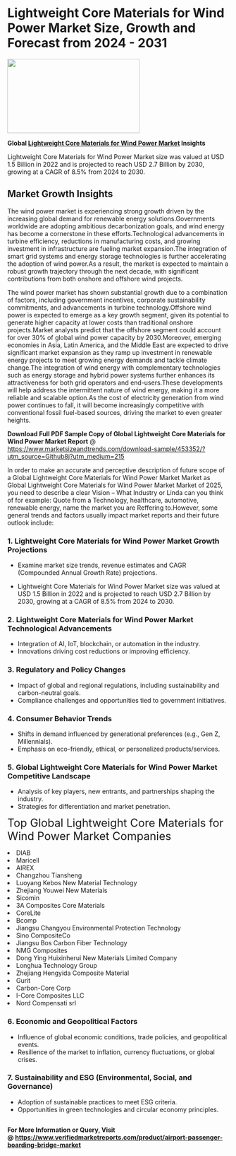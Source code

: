 <H1>Lightweight Core Materials for Wind Power Market Size, Growth and Forecast from 2024 - 2031</H1><img class="aligncenter size-medium wp-image-584254" src="https://thirdeyenews.in/wp-content/uploads/2024/09/Global-Market-Research-300x168.jpeg" alt="" width="300" height="168" /><p><strong>Global&nbsp;<a href="https://www.marketsizeandtrends.com/download-sample/453352/?utm_source=Github8j?utm_medium=215">Lightweight Core Materials for Wind Power Market</a> Insights</strong></p><p>Lightweight Core Materials for Wind Power Market size was valued at USD 1.5 Billion in 2022 and is projected to reach USD 2.7 Billion by 2030, growing at a CAGR of 8.5% from 2024 to 2030.</p><p><h2>Market Growth Insights</h2> <p>The wind power market is experiencing strong growth driven by the increasing global demand for renewable energy solutions.Governments worldwide are adopting ambitious decarbonization goals, and wind energy has become a cornerstone in these efforts.Technological advancements in turbine efficiency, reductions in manufacturing costs, and growing investment in infrastructure are fueling market expansion.The integration of smart grid systems and energy storage technologies is further accelerating the adoption of wind power.As a result, the market is expected to maintain a robust growth trajectory through the next decade, with significant contributions from both onshore and offshore wind projects.</p> <p>The wind power market has shown substantial growth due to a combination of factors, including government incentives, corporate sustainability commitments, and advancements in turbine technology.Offshore wind power is expected to emerge as a key growth segment, given its potential to generate higher capacity at lower costs than traditional onshore projects.Market analysts predict that the offshore segment could account for over 30% of global wind power capacity by 2030.Moreover, emerging economies in Asia, Latin America, and the Middle East are expected to drive significant market expansion as they ramp up investment in renewable energy projects to meet growing energy demands and tackle climate change.The integration of wind energy with complementary technologies such as energy storage and hybrid power systems further enhances its attractiveness for both grid operators and end-users.These developments will help address the intermittent nature of wind energy, making it a more reliable and scalable option.As the cost of electricity generation from wind power continues to fall, it will become increasingly competitive with conventional fossil fuel-based sources, driving the market to even greater heights.<p><span class=""><strong>Download Full PDF Sample Copy of Global Lightweight Core Materials for Wind Power Market Report</strong> @ <a href="https://www.marketsizeandtrends.com/download-sample/453352/?utm_source=Github8j?utm_medium=215" target="_blank">https://www.marketsizeandtrends.com/download-sample/453352/?utm_source=Github8j?utm_medium=215</a></span></p><p>In order to make an accurate and perceptive description of future scope of a Global&nbsp;Lightweight Core Materials for Wind Power Market Market as Global&nbsp;Lightweight Core Materials for Wind Power Market Market of 2025, you need to describe a clear Vision &ndash; What Industry or Linda can you think of for example: Quote from a Technology, healthcare, automotive, renewable energy, name the market you are Reffering to.However, some general trends and factors usually impact market reports and their future outlook include:</p><h3>1.&nbsp;<strong>Lightweight Core Materials for Wind Power Market Growth Projections</strong></h3><ul><li>Examine market size trends, revenue estimates and CAGR (Compounded Annual Growth Rate) projections.</li><li><p>Lightweight Core Materials for Wind Power Market size was valued at USD 1.5 Billion in 2022 and is projected to reach USD 2.7 Billion by 2030, growing at a CAGR of 8.5% from 2024 to 2030.</p></li></ul><h3>2.&nbsp;<strong>Lightweight Core Materials for Wind Power Market Technological Advancements</strong></h3><ul><li>Integration of AI, IoT, blockchain, or automation in the industry.</li><li>Innovations driving cost reductions or improving efficiency.</li></ul><h3>3.&nbsp;<strong>Regulatory and Policy Changes</strong></h3><ul><li>Impact of global and regional regulations, including sustainability and carbon-neutral goals.</li><li>Compliance challenges and opportunities tied to government initiatives.</li></ul><h3>4.&nbsp;<strong>Consumer Behavior Trends</strong></h3><ul><li>Shifts in demand influenced by generational preferences (e.g., Gen Z, Millennials).</li><li>Emphasis on eco-friendly, ethical, or personalized products/services.</li></ul><h3>5.&nbsp;<strong>Global Lightweight Core Materials for Wind Power Market Competitive Landscape</strong></h3><ul><li>Analysis of key players, new entrants, and partnerships shaping the industry.</li><li>Strategies for differentiation and market penetration.</li></ul><p data-pm-slice="1 1 []"><span style="color: inherit; font-family: inherit; font-size: 25px;">Top Global Lightweight Core Materials for Wind Power Market Companies</span></p><div class="" data-test-id=""><p><li>DIAB</li><li> Maricell</li><li> AIREX</li><li> Changzhou Tiansheng</li><li> Luoyang Kebos New Material Technology</li><li> Zhejiang Youwei New Materiais</li><li> Sicomin</li><li> 3A Composites Core Materials</li><li> CoreLite</li><li> Bcomp</li><li> Jiangsu Changyou Environmental Protection Technology</li><li> Sino CompositeCo</li><li> Jiangsu Bos Carbon Fiber Technology</li><li> NMG Composites</li><li> Dong Ying Huixinherui New Materials Limited Company</li><li> Longhua Technology Group</li><li> Zhejiang Hengyida Composite Material</li><li> Gurit</li><li> Carbon-Core Corp</li><li> I-Core Composites LLC</li><li> Nord Compensati srl</li></p></div><h3>6.&nbsp;<strong>Economic and Geopolitical Factors</strong></h3><ul><li>Influence of global economic conditions, trade policies, and geopolitical events.</li><li>Resilience of the market to inflation, currency fluctuations, or global crises.</li></ul><h3>7.&nbsp;<strong>Sustainability and ESG (Environmental, Social, and Governance)</strong></h3><ul><li>Adoption of sustainable practices to meet ESG criteria.</li><li>Opportunities in green technologies and circular economy principles.</li></ul><h2><strong style="font-size: 14px;">For More Information or Query, Visit @&nbsp;</strong><a style="background-color: #ffffff; font-size: 14px;" href="https://www.marketsizeandtrends.com/report/lightweight-core-materials-for-wind-power-market/" target="_blank">https://www.verifiedmarketreports.com/product/airport-passenger-boarding-bridge-market</a></h2>